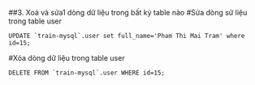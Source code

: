 ##3. Xoá và sửa1 dòng dữ liệu trong bất kỳ table nào
#Sửa dòng sữ liệu trong table user
```
UPDATE `train-mysql`.user set full_name='Pham Thi Mai Tram' where id=15;
```
#Xóa dòng dữ liệu trong table user
```
DELETE FROM `train-mysql`.user WHERE id=15;
```
